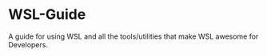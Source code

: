 # WSL-Guide
A guide for using WSL and all the tools/utilities that make WSL awesome for Developers.
